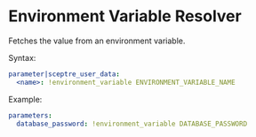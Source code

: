 # Environment Variable Resolver

Fetches the value from an environment variable.

Syntax:

```yaml
parameter|sceptre_user_data:
  <name>: !environment_variable ENVIRONMENT_VARIABLE_NAME
```

Example:

```yaml
parameters:
  database_password: !environment_variable DATABASE_PASSWORD
```
